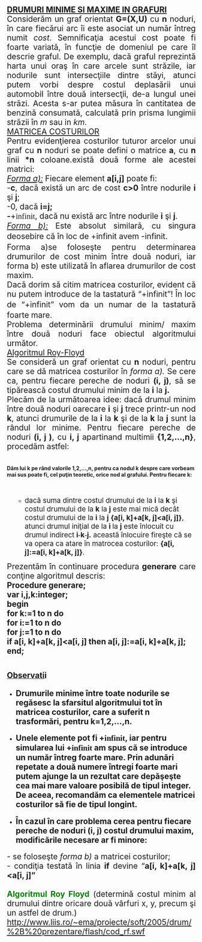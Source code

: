 <html>
  <head>
    <title>DomnulTudor - INFOSCIENCE - ALGORITMI</title>
    <link rel="stylesheet" href="static/style.css" type="text/css" />
    <meta http-equiv="Content-Type" content="text/html;charset=utf-8" />
  </head>
  <body>
    <div class="wiki" id="content_view" style="display: block;">
<span style="display: block; font-size: 150%; text-align: justify;"><strong><u><span style="text-decoration: none;">DRUMURI MINIME SI MAXIME IN GRAFURI</span></u></strong></span><span style="display: block; font-size: 150%; text-align: justify;">Considerăm un graf orientat <strong>G</strong><strong>=</strong><strong>(X,U)</strong> cu <strong>n</strong> noduri, în care fiecărui arc îi este asociat un număr întreg numit <em>cost</em>. Semnificaţia acestui cost poate fi foarte variată, în funcţie de domeniul pe care îl descrie graful. De exemplu, dacă graful reprezintă harta unui oraş în care arcele sunt străzile, iar nodurile sunt intersecţiile dintre stăyi, atunci putem vorbi despre costul deplasării unui automobil între două intersecţii, de-a lungul unei străzi. Acesta s-ar putea măsura în cantitatea de benzină consumată, calculată prin prisma lungimii străzii în <em>m</em> sau in <em>km</em>.</span><span style="display: block; font-size: 150%; text-align: justify;"><u>MATRICEA COSTURILOR</u></span><span style="display: block; font-size: 150%; text-align: justify;">Pentru evidenţierea costurilor tuturor arcelor unui graf cu <strong>n</strong> noduri se poate defini o matrice <strong>a</strong>, cu <strong>n</strong> linii <strong>*n</strong> coloane.există două forme ale acestei matrici:</span><span style="display: block; font-size: 150%; text-align: justify;"><em><u>Forma a):</u></em> Fiecare element <strong>a[i,j]</strong> poate fi:</span><span style="display: block; font-size: 150%; text-align: justify;">-<strong>c</strong>, dacă există un arc de cost <strong>c&gt;0</strong> între nodurile <strong>i</strong> şi <strong>j</strong>;</span><span style="display: block; font-size: 150%; text-align: justify;">-0, dacă <strong>i</strong><strong>=j</strong><strong>;</strong></span><span style="display: block; font-size: 150%; text-align: justify;"><strong>-</strong>+<span style="font-family: Symbol;">infinit</span>, dacă nu există arc între nodurile <strong>i</strong> şi <strong>j</strong>.</span><span style="display: block; font-size: 150%; text-align: justify;"><em><u>Forma b):</u></em> Este absolut similară, cu singura deosebire că în loc de +<span style="line-height: 1.5;">infinit</span> avem -<span style="line-height: 1.5;">infinit</span>.</span><span style="display: block; font-size: 150%; text-align: justify;">Forma a)se foloseşte pentru determinarea drumurilor de cost minim între două noduri, iar forma b) este utilizată în aflarea drumurilor de cost maxim.</span><span style="display: block; font-size: 150%; text-align: justify;">Dacă dorim să citim matricea costurilor, evident că nu putem introduce de la tastatură “+infinit”! În loc de “+<span style="line-height: 1.5;">infinit</span>” vom da un numar de la tastatură foarte mare.</span><span style="display: block; font-size: 150%; text-align: justify;">Problema determinării drumului minim/ maxim între două noduri face obiectul algoritmului următor.</span><span style="display: block; font-size: 150%; text-align: justify;"><u>Algoritmul Roy-Floyd</u></span><span style="display: block; font-size: 150%; text-align: justify;">Se consideră un graf orientat cu <strong>n</strong> noduri, pentru care se dă matricea costurilor în <em>forma a).</em> Se cere ca, pentru fiecare pereche de noduri <strong>(i, j)</strong>, să se tipărească costul drumului minim de la <strong>i</strong> la <strong>j.</strong></span><span style="display: block; font-size: 150%; text-align: justify;">Plecăm de la următoarea idee: dacă drumul minim între două noduri oarecare <strong>i</strong> şi <strong>j</strong> trece printr-un nod <strong>k</strong>, atunci drumurile de la <strong>i</strong> la <strong>k</strong> şi de la <strong>k</strong> la <strong>j</strong> sunt la rândul lor minime. Pentru fiecare pereche de noduri <strong>(i, j )</strong>, cu <strong>i, j</strong> apartinand multimii <strong>{1,2,…,n}</strong>, procedăm astfel:</span><br />
<h4 id="toc0"><a name="x---Dăm lui k** pe rând valorile **1,2,…,n**, pentru ca nodul **k** despre care vorbeam mai sus poate fi, cel puţin teoretic, orice nod al grafului. Pentru fiecare **k:"></a>Dăm lui <strong>k</strong> pe rând valorile <strong>1,2,…,n</strong>, pentru ca nodul <strong>k</strong> despre care vorbeam mai sus poate fi, cel puţin teoretic, orice nod al grafului. Pentru fiecare <strong>k</strong>:</h4>
 <br />
<ul><ul><li><span style="font-size: 18.6667px;">dacă suma dintre costul drumului de la <strong>i</strong> la <strong>k</strong> şi costul drumului de la <strong>k</strong> la <strong>j</strong> este mai mică decât costul drumului de la <strong>i</strong> la <strong>j</strong> </span><strong><span style="font-size: 18.6667px;">{a[i, k]+a[k, j]&lt;a[i, j]}</span></strong><span style="font-size: 18.6667px;">, atunci drumul iniţial de la </span><strong><span style="font-size: 18.6667px;">i </span></strong><span style="font-size: 18.6667px;">la <strong>j</strong> este înlocuit cu drumul indirect <strong>i</strong></span><strong><span style="font-family: Symbol; font-size: 18.6667px;">-</span></strong><strong><span style="font-size: 18.6667px;">k</span></strong><strong><span style="font-family: Symbol; font-size: 18.6667px;">-</span></strong><strong><span style="font-size: 18.6667px;">j.</span></strong><span style="font-size: 18.6667px;"> această înlocuire fireşte că se va opera ca atare în matrocea costurilor: <strong>{a[i, j]:=a[i, k]+a[k, j]}</strong>.</span></li></ul></ul><span style="display: block; font-size: 150%; text-align: justify;">Prezentăm în continuare procedura <strong>generare</strong> care conţine algoritmul descris:</span><span style="display: block; font-size: 150%; text-align: justify;"><strong>Procedure generare</strong><strong>;</strong></span><span style="display: block; font-size: 150%; text-align: justify;"><strong>var i,j,k:integer;</strong></span><span style="display: block; font-size: 150%; text-align: justify;"><strong>begin</strong></span><span style="display: block; font-size: 150%; text-align: justify;"><strong>for k:=1 to n do</strong></span><span style="display: block; font-size: 150%; text-align: justify;"><strong>for i:=1 to n do</strong></span><span style="display: block; font-size: 150%; text-align: justify;"><strong>for j:=1 to n do</strong></span><span style="display: block; font-size: 150%; text-align: justify;"><strong>if a[i, k]+a[k, j]&lt;a[i, j] then a[i, j]:=a[i, k]+a[k, j];</strong></span><span style="display: block; font-size: 150%; text-align: justify;"><strong>end;</strong></span><br />
<h4 id="toc1"><a name="x---Observatii"></a><u><span style="font-size: 150%; line-height: 1.5;">Observati</span></u><span style="font-size: 150%; line-height: 1.5;">i</span></h4>
 <ul><li><h4 id="toc2"><a name="x---Drumurile minime între toate nodurile se regăsesc la sfarsitul algoritmului tot în matricea costurilor, care a suferit n** trasformări, pentru **k=1,2,…,n."></a><span style="font-size: 150%;">Drumurile minime între toate nodurile se regăsesc la sfarsitul algoritmului tot în matricea costurilor, care a suferit <strong>n</strong> trasformări, pentru <strong>k=1,2,…,n.</strong></span></h4>
</li><li><h4 id="toc3"><a name="x---Unele elemente pot fi +infinit, iar pentru simularea lui +infinit am spus că se introduce un număr întreg foarte mare. Prin adunări repetate a două numere întregi foarte mari putem ajunge la un rezultat care depăşeşte cea mai mare valoare posibilă de tipul integer**. De aceea, recomandăm ca elementele matricei costurilor să fie de tipul **longint."></a><span style="font-size: 150%;">Unele elemente pot fi +<span style="font-family: Symbol;">infinit</span>, iar pentru simularea lui +<span style="font-family: Symbol;">infinit</span> am spus că se introduce un număr întreg foarte mare. Prin adunări repetate a două numere întregi foarte mari putem ajunge la un rezultat care depăşeşte cea mai mare valoare posibilă de tipul <strong>integer</strong>. De aceea, recomandăm ca elementele matricei costurilor să fie de tipul <strong>longint.</strong></span></h4>
</li><li><h4 id="toc4"><a name="x---În cazul în care problema cerea pentru fiecare pereche de noduri (i, j) costul drumului maxim, modificările necesare ar fi minore:"></a><span style="font-size: 150%;">În cazul în care problema cerea pentru fiecare pereche de noduri <strong>(i, j)</strong> costul drumului maxim, modificările necesare ar fi minore:</span></h4>
</li></ul><span style="display: block; font-size: 150%; text-align: justify;">- se foloseşte <em>forma b)</em> a matricei costurilor;</span><span style="display: block; font-size: 150%; text-align: justify;">- condiţia testată în linia <strong>if</strong> devine “<strong>a[i, k]+a[k, j]&lt;a[i, j]”</strong></span><span style="display: block; font-size: 150%; text-align: justify;"><br />
<strong><span style="color: #008000;">Algoritmul Roy Floyd</span></strong> (determină costul minim al drumului dintre oricare două vârfuri x, y, precum şi un astfel de drum.)<br />
<a class="wiki_link_ext" href="http://www.liis.ro/~ema/proiecte/soft/2005/drum/%2B%20prezentare/flash/cod_rf.swf" rel="nofollow">http://www.liis.ro/~ema/proiecte/soft/2005/drum/%2B%20prezentare/flash/cod_rf.swf</a><br />
</span>
    </div>
  </body>
</html>